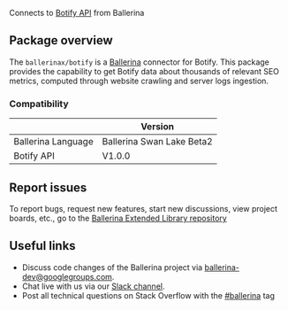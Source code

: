 Connects to [Botify API](https://developers.botify.com/reference) from Ballerina

## Package overview
The `ballerinax/botify` is a [Ballerina](https://ballerina.io/) connector for Botify.
This package provides the capability to get Botify data about thousands of relevant SEO metrics, computed through website crawling and server logs ingestion.

### Compatibility
|                    | Version                   |
|--------------------|---------------------------|
| Ballerina Language | Ballerina Swan Lake Beta2 |
| Botify API         | V1.0.0                        |

## Report issues
To report bugs, request new features, start new discussions, view project boards, etc., go to the [Ballerina Extended Library repository](https://github.com/ballerina-platform/ballerina-extended-library)

## Useful links
- Discuss code changes of the Ballerina project via [ballerina-dev@googlegroups.com](mailto:ballerina-dev@googlegroups.com).
- Chat live with us via our [Slack channel](https://ballerina.io/community/slack/).
- Post all technical questions on Stack Overflow with the [#ballerina](https://stackoverflow.com/questions/tagged/ballerina) tag
